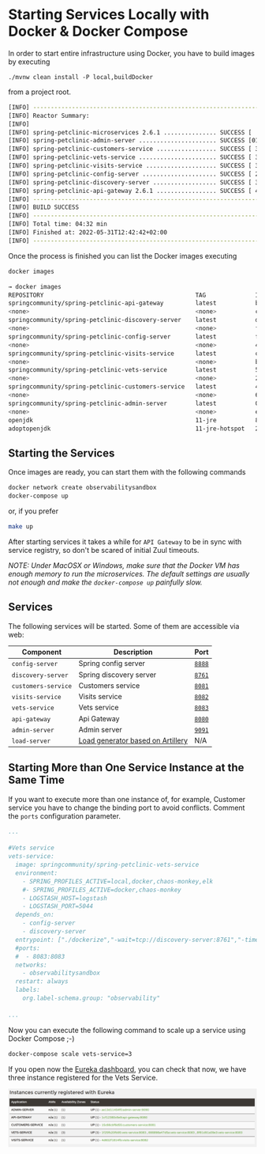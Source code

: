 # Starting Services Locally with Docker & Docker Compose

In order to start entire infrastructure using Docker, you have to build images by executing

```
./mvnw clean install -P local,buildDocker
```

from a project root.

```bash
[INFO] ------------------------------------------------------------------------
[INFO] Reactor Summary:
[INFO] 
[INFO] spring-petclinic-microservices 2.6.1 ............... SUCCESS [  0.384 s]
[INFO] spring-petclinic-admin-server ...................... SUCCESS [01:14 min]
[INFO] spring-petclinic-customers-service ................. SUCCESS [ 34.380 s]
[INFO] spring-petclinic-vets-service ...................... SUCCESS [ 32.524 s]
[INFO] spring-petclinic-visits-service .................... SUCCESS [ 31.264 s]
[INFO] spring-petclinic-config-server ..................... SUCCESS [ 23.791 s]
[INFO] spring-petclinic-discovery-server .................. SUCCESS [ 32.297 s]
[INFO] spring-petclinic-api-gateway 2.6.1 ................. SUCCESS [ 42.558 s]
[INFO] ------------------------------------------------------------------------
[INFO] BUILD SUCCESS
[INFO] ------------------------------------------------------------------------
[INFO] Total time: 04:32 min
[INFO] Finished at: 2022-05-31T12:42:42+02:00
[INFO] ------------------------------------------------------------------------
```

Once the process is finished you can list the Docker images executing

```bash
docker images
```

```bash
→ docker images
REPOSITORY                                           TAG              IMAGE ID       CREATED          SIZE
springcommunity/spring-petclinic-api-gateway         latest           b05a5a8f1898   22 minutes ago   307MB
<none>                                               <none>           c8632915489f   23 minutes ago   435MB
springcommunity/spring-petclinic-discovery-server    latest           d3839d95a98e   23 minutes ago   299MB
<none>                                               <none>           f46941834a56   23 minutes ago   419MB
springcommunity/spring-petclinic-config-server       latest           f2089c9a4ff2   24 minutes ago   284MB
<none>                                               <none>           45e2e5f3beb8   24 minutes ago   391MB
springcommunity/spring-petclinic-visits-service      latest           cf983c5d8147   24 minutes ago   320MB
<none>                                               <none>           b7eb223fa3ab   24 minutes ago   462MB
springcommunity/spring-petclinic-vets-service        latest           5527f2af2f53   25 minutes ago   322MB
<none>                                               <none>           23403414e267   25 minutes ago   465MB
springcommunity/spring-petclinic-customers-service   latest           488f497859fb   25 minutes ago   320MB
<none>                                               <none>           6f0cd703cac0   25 minutes ago   462MB
springcommunity/spring-petclinic-admin-server        latest           0bebf3d62b98   26 minutes ago   298MB
<none>                                               <none>           e03af1b4764f   26 minutes ago   418MB
openjdk                                              11-jre           88444449fcf3   2 days ago       307MB
adoptopenjdk                                         11-jre-hotspot   2c57fb3bc67b   8 months ago     244MB
```

## Starting the Services

Once images are ready, you can start them with the following commands

```bash
docker network create observabilitysandbox
docker-compose up
```

or, if you prefer

```bash
make up
```

After starting services it takes a while for `API Gateway` to be in sync with service registry, so don't be scared of initial Zuul timeouts.

*NOTE: Under MacOSX or Windows, make sure that the Docker VM has enough memory to run the microservices. The default settings are usually not enough and make the `docker-compose up` painfully slow.*

## Services

The following services will be started. Some of them are accessible via web:

| Component                                  | Description                                                 | Port                               |
| ---------------------------------------    | --------------------------------------------------------    | -------------------------------    |
| `config-server`                            | Spring config server                                        | [`8888`](http://localhost:8888/)   |
| `discovery-server`                         | Spring discovery server                                     | [`8761`](http://localhost:8761/)   |
| `customers-service`                        | Customers service                                           | [`8081`](http://localhost:8081/)   |
| `visits-service`                           | Visits service                                              | [`8082`](http://localhost:8082/)   |
| `vets-service`                             | Vets service                                                | [`8083`](http://localhost:8083/)   |
| `api-gateway`                              | Api Gateway                                                 | [`8080`](http://localhost:8080/)   |
| `admin-server`                             | Admin server                                                | [`9091`](http://localhost:9091/)   |
| `load-server`                              | [Load generator based on Artillery](https://artillery.io/)  | N/A                                |

## Starting More than One Service Instance at the Same Time

If you want to execute more than one instance of, for example, Customer service you have to change the binding port to avoid conflicts. Comment the `ports` configuration parameter.

```yaml
...

#Vets service
vets-service:
  image: springcommunity/spring-petclinic-vets-service
  environment:
    - SPRING_PROFILES_ACTIVE=local,docker,chaos-monkey,elk
    #- SPRING_PROFILES_ACTIVE=docker,chaos-monkey
    - LOGSTASH_HOST=logstash
    - LOGSTASH_PORT=5044
  depends_on:
    - config-server
    - discovery-server
  entrypoint: ["./dockerize","-wait=tcp://discovery-server:8761","-timeout=300s","--","java", "org.springframework.boot.loader.JarLauncher"]
  #ports:
  #  - 8083:8083
  networks:
    - observabilitysandbox
  restart: always
  labels:
    org.label-schema.group: "observability"
  
...
```

Now you can execute the following command to scale up a service using Docker Compose ;-)

```bash
docker-compose scale vets-service=3
```

If you open now the [Eureka dashboard](http://localhost:8761/), you can check that now, we have three instance registered for the Vets Service.

![Eureka Server - Multiple Instances for the Same Service Compose](./img/eureka-multiple-instances-compose.png)

